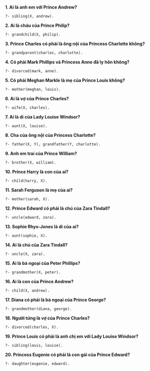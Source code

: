 __1. Ai là anh em với Prince Andrew?__
    
    ?- sibling(X, andrew).

__2. Ai là cháu của Prince Philip?__
    
    ?- grandchild(X, philip).

__3. Prince Charles có phải là ông nội của Princess Charlotte không?__

    ?- grandparent(charles, charlotte).

__4. Có phải Mark Phillips và Princess Anne đã ly hôn không?__

    ?- divorced(mark, anne).

__5. Có phải Meghan Markle là mẹ của Prince Louis không?__

    ?- mother(meghan, louis).

__6. Ai là vợ của Prince Charles?__

    ?- wife(X, charles).

__7. Ai là dì của Lady Louise Windsor?__

    ?- aunt(X, louise).

__8. Cha của ông nội của Princess Charlotte?__

    ?- father(X, Y), grandfather(Y, charlotte).

__9. Anh em trai của Prince William?__

    ?- brother(X, william).

__10. Prince Harry là con của ai?__

    ?- child(harry, X).

__11. Sarah Ferguson là mẹ của ai?__

    ?- mother(sarah, X).

__12. Prince Edward có phải là chú của Zara Tindall?__

    ?- uncle(edward, zara).

__13. Sophie Rhys-Jones là dì của ai?__

    ?- aunt(sophie, X).

__14. Ai là chú của Zara Tindall?__

    ?- uncle(X, zara).

__15. Ai là bà ngoại của Peter Phillips?__

    ?- grandmother(X, peter).

__16. Ai là con của Prince Andrew?__

    ?- child(X, andrew).

__17. Diana có phải là bà ngoại của Prince George?__

    ?- grandmother(diana, george).

__18. Người từng là vợ của Prince Charles?__

    ?- divorced(charles, X).

__19. Prince Louis có phải là anh chị em với Lady Louise Windsor?__

    ?- sibling(louis, louise).

__20. Princess Eugenie có phải là con gái của Prince Edward?__

    ?- daughter(eugenie, edward).

